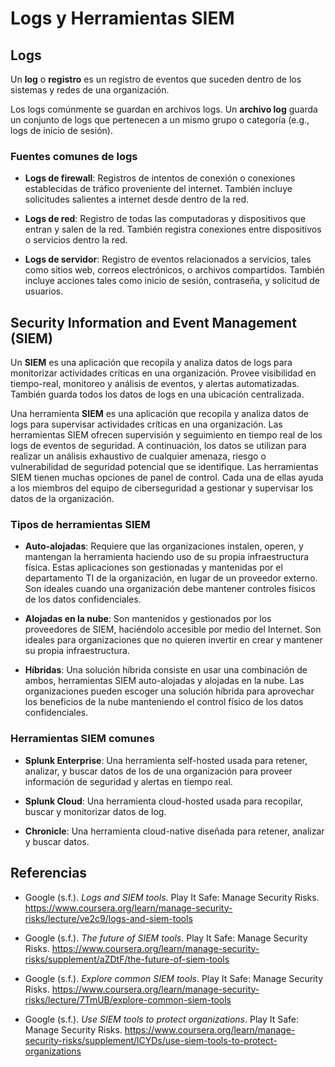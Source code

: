 # Logs y Herramientas SIEM

## Logs

Un **log** o **registro** es un registro de eventos que suceden dentro de los
sistemas y redes de una organización.

Los logs comúnmente se guardan en archivos logs. Un **archivo log** guarda un
conjunto de logs que pertenecen a un mismo grupo o categoría (e.g., logs de
inicio de sesión).

### Fuentes comunes de logs

- **Logs de firewall**: Registros de intentos de conexión o conexiones
  establecidas de tráfico proveniente del internet. También incluye solicitudes
  salientes a internet desde dentro de la red.

- **Logs de red**: Registro de todas las computadoras y dispositivos que entran
  y salen de la red. También registra conexiones entre dispositivos o servicios
  dentro la red.

- **Logs de servidor**: Registro de eventos relacionados a servicios, tales como
  sitios web, correos electrónicos, o archivos compartidos. También incluye
  acciones tales como inicio de sesión, contraseña, y solicitud de usuarios.

## Security Information and Event Management (SIEM)

Un **SIEM** es una aplicación que recopila y analiza datos de logs para
monitorizar actividades críticas en una organización. Provee visibilidad en
tiempo-real, monitoreo y análisis de eventos, y alertas automatizadas. También
guarda todos los datos de logs en una ubicación centralizada.

Una herramienta **SIEM** es una aplicación que recopila y analiza datos de logs
para supervisar actividades críticas en una organización. Las herramientas SIEM
ofrecen supervisión y seguimiento en tiempo real de los logs de eventos de
seguridad. A continuación, los datos se utilizan para realizar un análisis
exhaustivo de cualquier amenaza, riesgo o vulnerabilidad de seguridad potencial
que se identifique. Las herramientas SIEM tienen muchas opciones de panel de
control. Cada una de ellas ayuda a los miembros del equipo de ciberseguridad a
gestionar y supervisar los datos de la organización.

### Tipos de herramientas SIEM

- **Auto-alojadas**: Requiere que las organizaciones instalen, operen, y
  mantengan la herramienta haciendo uso de su propia infraestructura física.
  Estas aplicaciones son gestionadas y mantenidas por el departamento TI de la
  organización, en lugar de un proveedor externo. Son ideales cuando una
  organización debe mantener controles físicos de los datos confidenciales.

- **Alojadas en la nube**: Son mantenidos y gestionados por los proveedores de
  SIEM, haciéndolo accesible por medio del Internet. Son ideales para
  organizaciones que no quieren invertir en crear y mantener su propia
  infraestructura.

- **Híbridas**: Una solución híbrida consiste en usar una combinación de ambos,
  herramientas SIEM auto-alojadas y alojadas en la nube. Las organizaciones
  pueden escoger una solución híbrida para aprovechar los beneficios de la nube
  manteniendo el control físico de los datos confidenciales.

### Herramientas SIEM comunes

- **Splunk Enterprise**: Una herramienta self-hosted usada para retener,
  analizar, y buscar datos de los de una organización para proveer información
  de seguridad y alertas en tiempo real.

- **Splunk Cloud**: Una herramienta cloud-hosted usada para recopilar, buscar y
  monitorizar datos de log.

- **Chronicle**: Una herramienta cloud-native diseñada para retener, analizar y
  buscar datos.

<!-- suricata -->

## Referencias

- Google (s.f.). _Logs and SIEM tools_. Play It Safe: Manage Security Risks.
  <https://www.coursera.org/learn/manage-security-risks/lecture/ve2c9/logs-and-siem-tools>

- Google (s.f.). _The future of SIEM tools_. Play It Safe: Manage Security
  Risks.
  <https://www.coursera.org/learn/manage-security-risks/supplement/aZDtF/the-future-of-siem-tools>

- Google (s.f.). _Explore common SIEM tools_. Play It Safe: Manage Security
  Risks.
  <https://www.coursera.org/learn/manage-security-risks/lecture/7TmUB/explore-common-siem-tools>

- Google (s.f.). _Use SIEM tools to protect organizations_. Play It Safe: Manage
  Security Risks.
  <https://www.coursera.org/learn/manage-security-risks/supplement/lCYDs/use-siem-tools-to-protect-organizations>
